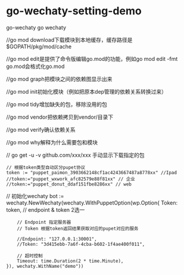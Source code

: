 # go-wechaty-setting-demo
go-wechaty go wechaty

//go mod download下载模块到本地缓存，缓存路径是$GOPATH/pkg/mod/cache

//go mod edit是提供了命令版编辑go.mod的功能，例如go mod edit -fmt go.mod会格式化go.mod

//go mod graph把模块之间的依赖图显示出来

//go mod init初始化模块（例如把原本dep管理的依赖关系转换过来）

//go mod tidy增加缺失的包，移除没用的包

//go mod vendor把依赖拷贝到vendor/目录下

//go mod verify确认依赖关系

//go mod why解释为什么需要包和模块

// go get -u -v github.com/xxx/xxx 手动显示下载指定的包

	// 根据token类型自动区分pupet协议
	token := "puppet_paimon_3903662148cf1ac4243667487a8778xx" //Ipad
	//token:="puppet_wxwork_afc82579e88f81xx" // 企业
	//token:="puppet_donut_ddaf151fbe8286xx" // web
  
  // 初始化wechaty
	bot := wechaty.NewWechaty(wechaty.WithPuppetOption(wp.Option{
		Token: token,
		// endpoint  & token 2选一

		// Endpoint 指定服务器
		// Token 根据token返回结果获取对应的pupet对应的服务

		//Endpoint: "127.0.0.1:30001",
		//Token: "3d415ebb-7a6f-4cba-b602-1f4ae400f011",

		// 超时控制
		Timeout: time.Duration(2 * time.Minute),
	}), wechaty.WithName("demo"))
  
  
